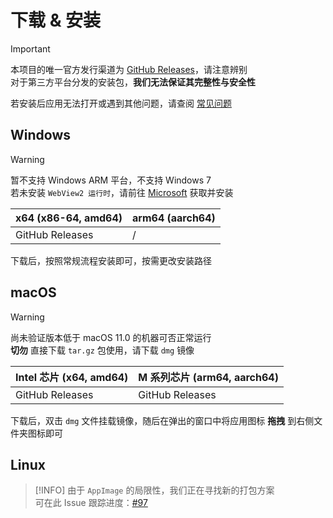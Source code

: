 <script setup>
const APP_VERSION = '1.4.0-6';
</script>

# 下载 & 安装

> [!IMPORTANT]
> 本项目的唯一官方发行渠道为 [GitHub Releases](https://github.com/btjawa/BiliTools/releases)，请注意辨别<br>
> 对于第三方平台分发的安装包，**我们无法保证其完整性与安全性**

若安装后应用无法打开或遇到其他问题，请查阅 [常见问题](/help/windows)

## <i class="fa-brands fa-windows"></i> Windows

> [!WARNING]
> 暂不支持 Windows ARM 平台，不支持 Windows 7<br>
> 若未安装 `WebView2 运行时`，请前往 [Microsoft](https://developer.microsoft.com/en-us/microsoft-edge/webview2) 获取并安装

| x64 (x86-64, amd64) | arm64 (aarch64) |
| ------------------- | --------------- |
| <a target="_blank" :href="`https://github.com/btjawa/BiliTools/releases/download/v${APP_VERSION}/BiliTools_${APP_VERSION}_x64-setup.exe`">GitHub Releases</a> | / |

下载后，按照常规流程安装即可，按需更改安装路径

## <i class="fa-brands fa-apple"></i> macOS

> [!Warning]
> 尚未验证版本低于 macOS 11.0 的机器可否正常运行<br>
> **切勿** 直接下载 `tar.gz` 包使用，请下载 `dmg` 镜像

| Intel 芯片 (x64, amd64) | M 系列芯片 (arm64, aarch64) |
| ----------------------- | -------------------------- |
| <a target="_blank" :href="`https://github.com/btjawa/BiliTools/releases/download/v${APP_VERSION}/BiliTools_${APP_VERSION}_x64.dmg`">GitHub Releases</a> | <a target="_blank" :href="`https://github.com/btjawa/BiliTools/releases/download/v${APP_VERSION}/BiliTools_${APP_VERSION}_aarch64.dmg`">GitHub Releases</a> |

下载后，双击 `dmg` 文件挂载镜像，随后在弹出的窗口中将应用图标 **拖拽** 到右侧文件夹图标即可

## <i class="fa-brands fa-linux"></i> Linux

> [!INFO]
> 由于 `AppImage` 的局限性，我们正在寻找新的打包方案<br>
> 可在此 Issue 跟踪进度：[#97](https://github.com/btjawa/BiliTools/issues/97)